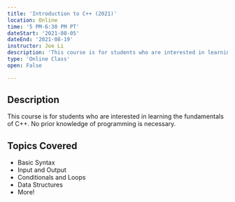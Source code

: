 ```yaml
---
title: 'Introduction to C++ (2021)'
location: Online
time: '5 PM-6:30 PM PT'
dateStart: '2021-08-05'
dateEnd: '2021-08-19'
instructor: Joe Li
description: 'This course is for students who are interested in learning the fundamentals of C++. No prior knowledge of programming is necessary.'
type: 'Online Class'
open: False

---
```


## Description

This course is for students who are interested in learning the fundamentals of C++. No prior knowledge of programming is necessary.

## Topics Covered

- Basic Syntax
- Input and Output
- Conditionals and Loops
- Data Structures
- More!
